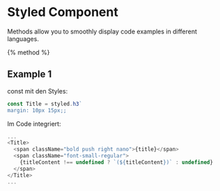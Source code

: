 # Styled Component

Methods allow you to smoothly display code examples in different languages.

{% method %}

## Example 1

const mit den Styles:

```js
const Title = styled.h3`
margin: 10px 15px;;
```

Im Code integriert:

```js
...
<Title>
  <span className="bold push right nano">{title}</span>
  <span className="font-small-regular">
    {titleContent !== undefined ? `(${titleContent})` : undefined}
  </span>
</Title>
...
```
